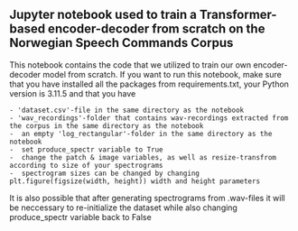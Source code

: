 ## Jupyter notebook used to train a Transformer-based encoder-decoder from scratch on the Norwegian Speech Commands Corpus 
This notebook contains the code that we utilized to train our own encoder-decoder model from scratch. If you want to run this notebook, make sure that you have installed all the packages from requirements.txt, your Python version is 3.11.5 and that you have 
```
- 'dataset.csv'-file in the same directory as the notebook
- 'wav_recordings'-folder that contains wav-recordings extracted from the corpus in the same directory as the notebook
-  an empty 'log_rectangular'-folder in the same directory as the notebook
-  set produce_spectr variable to True
-  change the patch & image variables, as well as resize-transfrom according to size of your spectrograms
-  spectrogram sizes can be changed by changing plt.figure(figsize(width, height)) width and height parameters
```
It is also possible that after generating spectrograms from .wav-files it will be neccessary to re-initialize the dataset while also changing produce_spectr variable back to False
